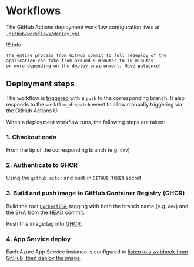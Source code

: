 # Workflows

The GitHub Actions deployment workflow configuration lives at [`.github/workflows/deploy.yml`][deploy].

!!! info

    The entire process from GitHub commit to full redeploy of the application can take from around 5 minutes to 10 minutes
    or more depending on the deploy environment. Have patience!

## Deployment steps

The workflow is [triggered][gh-actions-trigger] with a `push` to the corresponding branch. It also responds to the `workflow_dispatch` event to allow manually triggering via the GitHub Actions UI.

When a deployment workflow runs, the following steps are taken:

### 1. Checkout code

From the tip of the corresponding branch (e.g. `dev`)

### 2. Authenticate to GHCR

Using the `github.actor` and built-in `GITHUB_TOKEN` secret

### 3. Build and push image to GitHub Container Registry (GHCR)

Build the root [`Dockerfile`][dockerfile], tagging with both the branch name (e.g. `dev`) and the SHA from the HEAD commit.

Push this image:tag into [GHCR][ghcr].

### 4. App Service deploy

Each Azure App Service instance is configured to [listen to a webhook from GitHub, then deploy the image][webhook].

[deploy]: https://github.com/cal-itp/benefits/blob/dev/.github/workflows/deploy.yml
[dockerfile]: https://github.com/cal-itp/benefits/blob/dev/Dockerfile
[ghcr]: https://github.com/features/packages
[gh-actions-trigger]: https://docs.github.com/en/actions/reference/events-that-trigger-workflows
[webhook]: https://docs.microsoft.com/en-us/azure/app-service/deploy-ci-cd-custom-container

